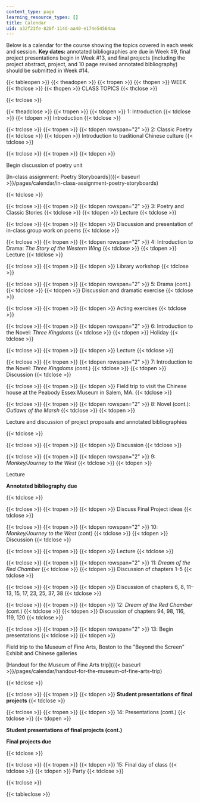 ```yaml
---
content_type: page
learning_resource_types: []
title: Calendar
uid: a32f23fe-820f-114d-aa40-e174e54564aa
---
```


Below is a calendar for the course showing the topics covered in each week and session. **Key dates:** annotated bibliographies are due in Week #9, final project presentations begin in Week #13, and final projects (including the project abstract, project, and 10 page revised annotated bibliography) should be submitted in Week #14.

{{< tableopen >}}
{{< theadopen >}}
{{< tropen >}}
{{< thopen >}}
WEEK
{{< thclose >}}
{{< thopen >}}
CLASS TOPICS
{{< thclose >}}

{{< trclose >}}

{{< theadclose >}}
{{< tropen >}}
{{< tdopen >}}
1: Introduction
{{< tdclose >}}
{{< tdopen >}}
Introduction
{{< tdclose >}}

{{< trclose >}}
{{< tropen >}}
{{< tdopen rowspan="2" >}}
2: Classic Poetry
{{< tdclose >}}
{{< tdopen >}}
Introduction to traditional Chinese culture
{{< tdclose >}}

{{< trclose >}}
{{< tropen >}}
{{< tdopen >}}


Begin discussion of poetry unit

[In-class assignment: Poetry Storyboards]({{< baseurl >}}/pages/calendar/in-class-assignment-poetry-storyboards)


{{< tdclose >}}

{{< trclose >}}
{{< tropen >}}
{{< tdopen rowspan="2" >}}
3: Poetry and Classic Stories
{{< tdclose >}}
{{< tdopen >}}
Lecture
{{< tdclose >}}

{{< trclose >}}
{{< tropen >}}
{{< tdopen >}}
Discussion and presentation of in-class group work on poems
{{< tdclose >}}

{{< trclose >}}
{{< tropen >}}
{{< tdopen rowspan="2" >}}
4: Introduction to Drama: _The Story of the Western Wing_
{{< tdclose >}}
{{< tdopen >}}
Lecture
{{< tdclose >}}

{{< trclose >}}
{{< tropen >}}
{{< tdopen >}}
Library workshop
{{< tdclose >}}

{{< trclose >}}
{{< tropen >}}
{{< tdopen rowspan="2" >}}
5: Drama (cont.)
{{< tdclose >}}
{{< tdopen >}}
Discussion and dramatic exercise
{{< tdclose >}}

{{< trclose >}}
{{< tropen >}}
{{< tdopen >}}
Acting exercises
{{< tdclose >}}

{{< trclose >}}
{{< tropen >}}
{{< tdopen rowspan="2" >}}
6: Introduction to the Novel: _Three Kingdoms_ 
{{< tdclose >}}
{{< tdopen >}}
Holiday
{{< tdclose >}}

{{< trclose >}}
{{< tropen >}}
{{< tdopen >}}
Lecture
{{< tdclose >}}

{{< trclose >}}
{{< tropen >}}
{{< tdopen rowspan="2" >}}
7: Introduction to the Novel: _Three Kingdoms_ (cont.)
{{< tdclose >}}
{{< tdopen >}}
Discussion
{{< tdclose >}}

{{< trclose >}}
{{< tropen >}}
{{< tdopen >}}
Field trip to visit the Chinese house at the Peabody Essex Museum in Salem, MA.
{{< tdclose >}}

{{< trclose >}}
{{< tropen >}}
{{< tdopen rowspan="2" >}}
8: Novel (cont.): _Outlaws of the Marsh_
{{< tdclose >}}
{{< tdopen >}}


Lecture and discussion of project proposals and annotated bibliographies


{{< tdclose >}}

{{< trclose >}}
{{< tropen >}}
{{< tdopen >}}
Discussion
{{< tdclose >}}

{{< trclose >}}
{{< tropen >}}
{{< tdopen rowspan="2" >}}
9: _Monkey/Journey to the West_
{{< tdclose >}}
{{< tdopen >}}


Lecture

**Annotated bibliography due**


{{< tdclose >}}

{{< trclose >}}
{{< tropen >}}
{{< tdopen >}}
Discuss Final Project ideas
{{< tdclose >}}

{{< trclose >}}
{{< tropen >}}
{{< tdopen rowspan="2" >}}
10: _Monkey/Journey to the West_ (cont)
{{< tdclose >}}
{{< tdopen >}}
Discussion
{{< tdclose >}}

{{< trclose >}}
{{< tropen >}}
{{< tdopen >}}
Lecture
{{< tdclose >}}

{{< trclose >}}
{{< tropen >}}
{{< tdopen rowspan="2" >}}
11: _Dream of the Red Chamber_
{{< tdclose >}}
{{< tdopen >}}
Discussion of chapters 1–5
{{< tdclose >}}

{{< trclose >}}
{{< tropen >}}
{{< tdopen >}}
Discussion of chapters 6, 8, 11–13, 15, 17, 23, 25, 37, 38
{{< tdclose >}}

{{< trclose >}}
{{< tropen >}}
{{< tdopen >}}
12: _Dream of the Red Chamber_ (cont.)
{{< tdclose >}}
{{< tdopen >}}
Discussion of chapters 94, 98, 116, 119, 120
{{< tdclose >}}

{{< trclose >}}
{{< tropen >}}
{{< tdopen rowspan="2" >}}
13: Begin presentations
{{< tdclose >}}
{{< tdopen >}}


Field trip to the Museum of Fine Arts, Boston to the "Beyond the Screen" Exhibit and Chinese galleries

[Handout for the Museum of Fine Arts trip]({{< baseurl >}}/pages/calendar/handout-for-the-museum-of-fine-arts-trip)


{{< tdclose >}}

{{< trclose >}}
{{< tropen >}}
{{< tdopen >}}
**Student presentations of final projects**
{{< tdclose >}}

{{< trclose >}}
{{< tropen >}}
{{< tdopen >}}
14: Presentations (cont.)
{{< tdclose >}}
{{< tdopen >}}


**Student presentations of final projects (cont.)**

**Final projects due**


{{< tdclose >}}

{{< trclose >}}
{{< tropen >}}
{{< tdopen >}}
15: Final day of class
{{< tdclose >}}
{{< tdopen >}}
Party
{{< tdclose >}}

{{< trclose >}}

{{< tableclose >}}